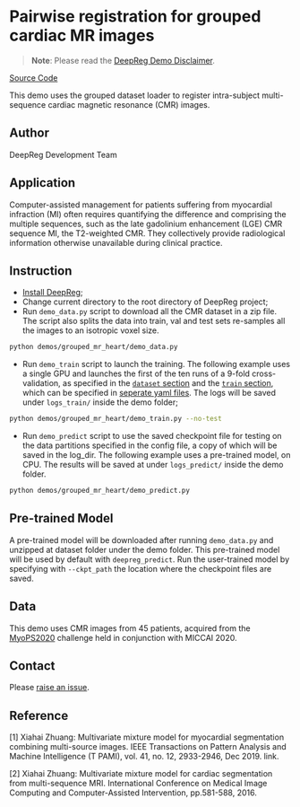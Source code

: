 # Pairwise registration for grouped cardiac MR images

> **Note**: Please read the
> [DeepReg Demo Disclaimer](introduction.html#demo-disclaimer).

[Source Code](https://github.com/DeepRegNet/DeepReg/tree/main/demos/grouped_mr_heart)

This demo uses the grouped dataset loader to register intra-subject multi-sequence
cardiac magnetic resonance (CMR) images.

## Author

DeepReg Development Team

## Application

Computer-assisted management for patients suffering from myocardial infraction (MI)
often requires quantifying the difference and comprising the multiple sequences, such as
the late gadolinium enhancement (LGE) CMR sequence MI, the T2-weighted CMR. They
collectively provide radiological information otherwise unavailable during clinical
practice.

## Instruction

- [Install DeepReg](https://deepreg.readthedocs.io/en/latest/getting_started/install.html);
- Change current directory to the root directory of DeepReg project;
- Run `demo_data.py` script to download all the CMR dataset in a zip file. The script
  also splits the data into train, val and test sets re-samples all the images to an
  isotropic voxel size.

```bash
python demos/grouped_mr_heart/demo_data.py
```

- Run `demo_train` script to launch the training. The following example uses a single
  GPU and launches the first of the ten runs of a 9-fold cross-validation, as specified
  in the [`dataset` section](./grouped_mr_heart_dataset0.yaml) and the
  [`train` section](./grouped_mr_heart_train.yaml), which can be specified in
  [seperate yaml files](https://deepregnet.github.io/DeepReg/#/tutorial_experiment?id=cross-validation).
  The logs will be saved under `logs_train/` inside the demo folder;

```bash
python demos/grouped_mr_heart/demo_train.py --no-test
```

- Run `demo_predict` script to use the saved checkpoint file for testing on the data
  partitions specified in the config file, a copy of which will be saved in the log_dir.
  The following example uses a pre-trained model, on CPU. The results will be saved at
  under `logs_predict/` inside the demo folder.

```bash
python demos/grouped_mr_heart/demo_predict.py
```

## Pre-trained Model

A pre-trained model will be downloaded after running `demo_data.py` and unzipped at
dataset folder under the demo folder. This pre-trained model will be used by default
with `deepreg_predict`. Run the user-trained model by specifying with `--ckpt_path` the
location where the checkpoint files are saved.

## Data

This demo uses CMR images from 45 patients, acquired from the
[MyoPS2020](http://www.sdspeople.fudan.edu.cn/zhuangxiahai/0/MyoPS20/) challenge held in
conjunction with MICCAI 2020.

## Contact

Please [raise an issue](https://github.com/DeepRegNet/DeepReg/issues/new/choose).

## Reference

[1] Xiahai Zhuang: Multivariate mixture model for myocardial segmentation combining
multi-source images. IEEE Transactions on Pattern Analysis and Machine Intelligence (T
PAMI), vol. 41, no. 12, 2933-2946, Dec 2019. link.

[2] Xiahai Zhuang: Multivariate mixture model for cardiac segmentation from
multi-sequence MRI. International Conference on Medical Image Computing and
Computer-Assisted Intervention, pp.581-588, 2016.
